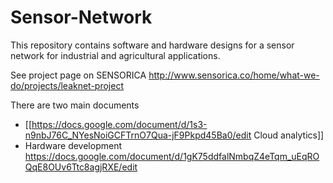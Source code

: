 # Sensor-Network
This repository contains software and hardware designs for a sensor network for industrial and agricultural applications. 

See project page on SENSORICA http://www.sensorica.co/home/what-we-do/projects/leaknet-project 


There are two main documents

* [[https://docs.google.com/document/d/1s3-n9nbJ76C_NYesNoiGCFTrnO7Qua-jF9Pkpd45Ba0/edit Cloud analytics]]   
* Hardware development https://docs.google.com/document/d/1gK75ddfalNmbqZ4eTqm_uEqROQqE8OUv6Ttc8agjRXE/edit 
